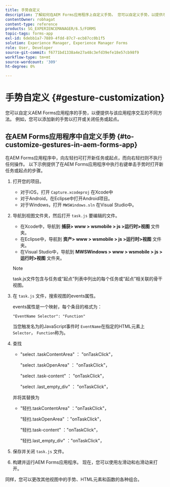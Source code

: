 ```yaml
---
title: 手势自定义
description: 了解如何在AEM Forms应用程序上自定义手势。 您可以自定义手势，以提供与应用程序交互的不同方法。
contentOwner: robhagat
content-type: reference
products: SG_EXPERIENCEMANAGER/6.5/FORMS
topic-tags: forms-app
exl-id: 6debb1a7-7889-4fdd-87c7-ecb87cc0b1f5
solution: Experience Manager, Experience Manager Forms
role: User, Developer
source-git-commit: f6771bd1338a4e27a48c3efd39efe18e57cb98f9
workflow-type: tm+mt
source-wordcount: '309'
ht-degree: 0%

---
```


# 手势自定义 {#gesture-customization}

您可以自定义AEM Forms应用程序的手势，以便提供与该应用程序交互的不同方法。 例如，您可以添加新的手势以打开或关闭任务或起点。

## 在AEM Forms应用程序中自定义手势 {#to-customize-gestures-in-aem-forms-app}

在AEM Forms应用程序中，向左轻扫可打开新任务或起点，而向右轻扫则不执行任何操作。 以下示例提供了在AEM Forms应用程序中执行右键单击手势时打开新任务或起点的步骤。

1. 打开您的项目。

   * 对于iOS，打开 `Capture.xcodeproj` 在Xcode中
   * 对于Android，在Eclipse中打开Android项目。
   * 对于Windows，打开 `MWSWindows.sln` 在Visual Studio中。

1. 导航到视图文件夹，然后打开 `task.js` 要编辑的文件。

   * 在Xcode中，导航到 **捕获> www > wsmobile > js >运行时>视图** 文件夹。
   * 在Eclipse中，导航到 **资产> www > wsmobile > js >运行时>视图** 文件夹。
   * 在Visual Studio中，导航到 **MWSWindows > www > wsmobile > js >运行时>视图** 文件夹。

   >[!NOTE]
   >
   >task.js文件包含与任务或“起点”列表中列出的每个任务或“起点”相关联的骨干视图。

1. 在 `task.js` 文件，搜索视图的events属性。

   events属性是一个映射，每个条目的格式为：

   `"EventName Selector": "Function"`

   当您触发名为的JavaScript事件时 `EventName`在指定的HTML元素上 `Selector`， `Function`称为。

1. 查找

   * &quot;select .taskContentArea&quot; ： &quot;onTaskClick&quot;，

     &quot;select .taskOpenArea&quot; ： &quot;onTaskClick&quot;，

     &quot;select .task-content&quot; ： &quot;onTaskClick&quot;，

     &quot;select .last_empty_div&quot; ： &quot;onTaskClick&quot;，

   并将其替换为

   * &quot;轻扫.taskContentArea&quot; ：&quot;onTaskClick&quot;，

     &quot;轻扫.taskOpenArea&quot; ：&quot;onTaskClick&quot;，

     &quot;轻扫.task-content&quot; ：&quot;onTaskClick&quot;，

     &quot;轻扫.last_empty_div&quot; ：&quot;onTaskClick&quot;，

1. 保存并关闭 `task.js` 文件。
1. 构建并运行AEM Forms应用程序。 现在，您可以使用左滑动和右滑动来打开。

同样，您可以更改其他视图中的手势、HTML元素和函数的各种组合。
